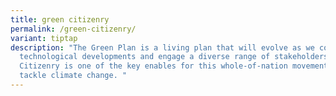 ```yaml
---
title: green citizenry
permalink: /green-citizenry/
variant: tiptap
description: "The Green Plan is a living plan that will evolve as we consider
  technological developments and engage a diverse range of stakeholders. Green
  Citizenry is one of the key enables for this whole-of-nation movement to
  tackle climate change. "
---
```

